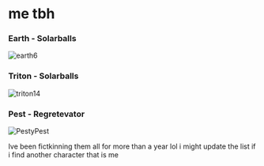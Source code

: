 # me tbh
### Earth - Solarballs 
![earth6](https://github.com/user-attachments/assets/fc4d2075-56a8-43d1-88c6-25cf6a11394f)     
### Triton - Solarballs                
![triton14](https://github.com/user-attachments/assets/38178972-0d70-4fc0-ae9f-47f195715b6f)    
### Pest - Regretevator       
![PestyPest](https://github.com/user-attachments/assets/3944dc5a-3f69-4acf-8771-b9ac3df5bee6)   

Ive been fictkinning them all for more than a year lol
i might update the list if i find another character that is me          
